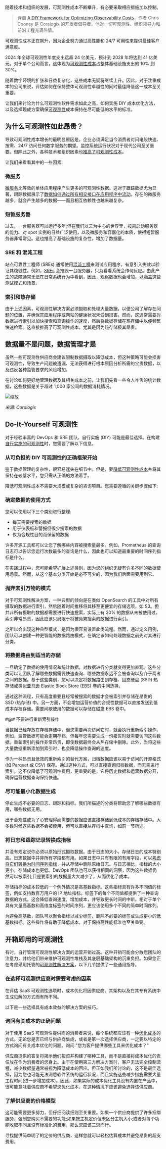 <!--
title: 降低观测性成本的自建方法
cover: https://cdn.thenewstack.io/media/2024/03/6ec3970e-cats3-1024x667.png
-->

随着技术和组织的发展，可观测性成本不断攀升，有必要采取相应措施加以控制。

> 译自 [A DIY Framework for Optimizing Observability Costs](https://thenewstack.io/a-diy-framework-for-optimizing-observability-costs/)，作者 Chris Cooney 是 Coralogix 的开发者倡导者，他对一切可观测性、组织领导力和前沿工程充满热情。

可观测性成本正在飙升，因为企业努力通过高性能和 24/7 可用性来提供最佳客户满意度。

2024 年全球可观测性年度支出远超 24 亿美元，预计到 2028 年将达到 41 亿美元。对于单个公司而言，这体现为[可观测性成本](https://coralogix.com/blog/optimize-business-cost-performance-with-observability/？utm_source=thenewstack&utm_medium=referral&utm_campaign=q2-sponsorship)占整体基础设施支出的 10% 到 30%。

随着数字环境的扩张和日益复杂化，这些成本无疑将继续上升。因此，对于注重成本的公司来说，评估如何在保持整体可观测性卓越性的同时最佳降低这一成本至关重要。

让我们来讨论为什么可观测性软件需求如此之高，如何实施 DIY 成本优化方法，以及选择现成方案确保[可观测性](https://coralogix.com/blog/full-stack-observability-guide/？utm_source=thenewstack&utm_medium=referral&utm_campaign=q2-sponsorship)成本保持在尽可能低的水平的标准。

## 为什么可观测性如此昂贵？

导致可观测性成本增长的最明显原因是，企业必须满足当今消费者对闪电般快速、按需、24/7 访问任何数字服务的期望。监控系统运行状况对于现代公司至关重要。但除此之外，各种技术和组织因素也[推高了可观测性成本](https://thenewstack.io/factor-cost-efficiency-into-platform-engineering-for-growth-profitability/)。

让我们来看看其中的一些因素:

### 微服务

[微服务](https://coralogix.com/blog/microservice-testing-strategies-tools/?utm_source=thenewstack&utm_medium=referral&utm_campaign=q2-sponsorship)比等效的单体应用程序产生更多的可观测性数据。这对于跟踪数据尤为显著，跟踪数据展示了[数据如何通过所有相交接口在应用程序中流动](https://thenewstack.io/the-new-stack-context-serverless-application-flows-in-the-cloud/)。存在的微服务越多，就会产生越多的数据——而且相互依赖性也越来越复杂。

### 短暂服务器

过去，一台服务器可以运行多年;但在我们以云为中心的世界里，按需启动服务器的能力、对 spot 实例的日益广泛使用，以及微服务和容器化的本质，使得短暂服务器非常常见。这也推高了基础设施的复杂性，增加了数据量。

### SRE 和 混沌工程

站点可靠性工程师 (SREs) 通常使用[混沌工程](https://coralogix.com/blog/what-is-chaos-engineering-and-how-to-implement-it/?utm_source=thenewstack&utm_medium=referral&utm_campaign=q2-sponsorship)来测试应用程序，有意引入失效以验证其稳健性。例如，[SREs](https://coralogix.com/blog/the-role-apm-devops-sre-practices/?utm_source=thenewstack&utm_medium=referral&utm_campaign=q2-sponsorship) 会摧毁一台服务器，只为看看系统会作何反应。由此产生的故障通常无法在日常系统行为中看到，因此，观察数据也会增加，以涵盖这些测试模式和场景。

### 索引和热存储

由于上述因素，可观测性解决方案必须摄取和处理大量数据，以便公司了解存在问题的位置，并确保其应用程序或网站的健康状况未受到损害。然而，这通常需要对数据进行索引以加快搜索和查询操作的速度，然后将数据存储在热存储中以便频繁快速检索。这直接推高了可观测性成本，尤其是因为热存储极其昂贵。

## 数据量不是问题，数据管理才是

虽然一些可观测性供应商会建议限制数据摄取以降低成本，但这种策略可能会损害可观测性，导致生产问题被遗漏、无法获得进行根本原因分析所需的宝贵数据，以及违反各种监管要求的风险增加。

在讨论如何更好地管理数据及其相关成本之前，让我们先看一些令人咋舌的统计数据，这些数据是关于超过 1,000 家公司的数据消耗情况。

![缩放](https://cdn.thenewstack.io/media/2024/03/d5fa7249-screenshot-2024-03-19-at-1.27.21%E2%80%AFpm.png)

*来源: Coralogix*

## Do-It-Yourself 可观测性

对于经验丰富的 DevOps 和 SRE 团队，自行实施 (DIY) 可能是最佳选择。在构建[自行实施的可观测性](https://coralogix.com/blog/building-own-solution-vs-implementing-solution/?utm_source=thenewstack&utm_medium=referral&utm_campaign=q2-sponsorship)时，您需要了解以下信息。

### 从可负担的 DIY 可观测性的正确框架开始

鉴于数据管理的复杂性，很容易迷失在细节中。但是，要[降低可观测性成本](https://thenewstack.io/5-ways-opentelemetry-can-reduce-costs/)并将其保持在较低水平，您只需从正确的方法着手。

降低可观测性成本不需要大规模或复杂的咨询项目。您需要遵循的关键步骤如下:

### 确定数据的使用方式

您可以使用以下三个类别进行整理:

- 每天需要搜索的数据
- 用于仪表板和警报但很少搜索的数据
- 仅为合规性目的而保留的数据

许多开源工具都可以让您了解哪些内容被搜索量最多。例如，Prometheus 的查询日志可以告诉您运行次数最多的查询是什么，因此也可以知道最重要的时间序列指标是什么。

在实践过程中，您可能希望扩展上述类别，因为您的组织无疑有许多不同的数据使用场景。然而，从这个基本分类开始是必不可少的，因为我们后面需要用到它。

### 抛弃索引万物的模式

对于可观测性解决方案，一种典型的倾向是在类似 OpenSearch 的工具中对所有摄取的数据进行索引，然后随着时间推移将其移至更便宜的存储选项，如 S3。但并非所有摄取的数据都需要进行快速搜索，实际上有 30% 的数据从未被使用过。索引非常昂贵，因此应该只局限于将被频繁搜索的数据进行索引。

之所以会出现这种典型模式，是因为很容易设置此类流程。然而，通过定义用例，团队可以创建一种更智能的数据路由模式，在确定该如何处理数据之前先对其进行分类。  

### 将数据路由到适当的存储

一旦确定了数据的使用情况和统计数据，对数据进行分类就变得更加直观。这些分类可以让团队了解哪些数据需要快速查询、哪些数据永远不会被查询以及介于两者之间的数据。基于这些类别，您可以决定将数据路由到存档、固态硬盘 (SSD) 热存储或类似[亚马逊](https://aws.amazon.com/?utm_content=inline-mention) Elastic Block Store (EBS) 卷的中间选择。

通过这种流程，只有高度重要且经常被搜索的数据才会被索引并存储在昂贵的 SSD (热存储) 中。另一方面，不会增加运营价值的合规性数据可以直接发送到低成本存档存储。需要间歇使用的数据可以存储在磁盘 EBS 卷中。  

#@# 不要进行重新索引操作

当数据已经存放在存档存储中，但您需要再次访问它时，就会执行重新索引操作。例如，监管数据可能会定期存档，但每年您需要生成一份报告时就需要访问这些数据。重新索引的操作非常昂贵，即使数据最终会从热存储中删除。此外，当将这些大量数据重新添加到索引时，也会降低操作查询的速度。

作为一种昂贵且低效的重新索引的替代方案，归档数据应该以易于访问的开源格式(如 Parquet 或 CSV) 保存。通过这种方式，可以直接查询归档数据，而无需进行索引。这不仅降低了可观测性费用，更重要的是，它将历史数据和运营数据分开，确保运营数据查询保持快速。

### 尽可能最小化数据生成

停止生成不必要的日志、跟踪和指标。我们所描述的分类将帮助您了解哪些数据有用，哪些数据无用。

出于合规性或为了心安理得而需要的数据应该直接存储到低成本的存档存储中。大多数时候这些数据不会被使用，但可以直接从存档中查询，如前一节所述。  

### 将日志和跟踪记录转换成指标

并没有规定说你必须以原始形式摄取数据。由于日志的大小，存储日志的成本特别高。日志数据中并非所有字段都有用。如果日志中只有有限的有用字段，可以[考虑将它们转换为时间序列指标](https://coralogix.com/docs/events2metrics/?utm_source=thenewstack&utm_medium=referral&utm_campaign=q2-sponsorship)，并从存储中删除原始日志。与日志相比，指标的大小更小，存储成本也更低。DevOps 团队也可以获得相同的洞察，因为这些数据仍然可以被索引;只是要索引的数据量大大减少了，从而优化了成本。

存储指标的成本较低的一个例外情况是高基数指标。这些指标具有许多不同值的标签，例如支持数百万用户的 IP 地址指标。标签下的每个不同值都提供了一种查询数据的方式。这会降低查询速度，增加成本，并导致更长时间的中断。相对于单个具有大量高基数和高维度标签的时间序列，更应该使用多个不同的简单时间序列。

为避免高基数，团队可以聚合指标以减少标签，删除不必要的标签或生成更小的低基数指标。这些操作将有助于降低成本，对于保持高性能标准也至关重要。

## 开箱即用的可观测性

有时，自行管理可观测性解决方案的运营开销过高。这种开销可能会分散您团队的注意力，并给他们带来维护可观测性堆栈及其底层基础架构的沉重负担。如果您正在考虑采用托管的[可观测性解决方案](https://coralogix.com/?utm_source=thenewstack&utm_medium=referral&utm_campaign=q2-sponsorship)，以下几节提供了一些通用指导。

### 在选择可观测供应商时需要考虑的因素

在评估 SaaS 可观测性选项时，成本优化将因供应商、其架构以及在其专有系统中生成见解的方式而有所不同。

以下是一些选择具有成本效益的解决方案的技巧。

### 询问有关成本的正确问题

对于使用 SaaS 可观测性提供商的消费者来说，每个系统都应该有一种[优化成本](https://go.coralogix.com/Guide-to-Cost-Effective-Observability-Landing-Page.html?utm_source=thenewstack&utm_medium=referral&utm_campaign=q2-sponsorship)的方式。无论您是否已经与供应商集成，或者是第一次选择供应商，一定要以特定的方式询问有关成本优化的问题。询问:"您为客户提供哪些工具来优化成本？"

供应商提供的答复将揭示他们投资并构建了哪种工具，而不是直接将成本优化的责任放在作为消费者的您身上。由于在使用第三方解决方案时，客户无法完全控制流程，减少数据量通常被视为降低成本的回应。但正如我们所讨论的，这不是最佳选择，因为您也可能无法洞悉软件系统的运行状况，而且实施这些减少措施需要大量工程时间(进一步增加成本)。因此，如果实际的成本优化工具没有内置在产品中，很可能意味着供应商不希望您优化成本，在这种情况下应该避免选择该供应商。

### 了解供应商的价格模型

这可能需要更多努力，但仔细阅读细则至关重要。如果一个供应商提供了许多捆绑服务，强制您购买不需要的功能;如果按主机定价但未区分主机大小;或者对每个功能收取不同且没有标准化的费用，那么您应该三思而行。  

寻找提供简单明了的定价的供应商，这样您就可以轻松估算成本并避免昂贵的超支费用。

